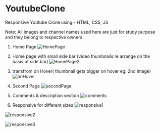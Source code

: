 # YoutubeClone
Responsive Youtube Clone using - HTML, CSS, JS

Note: All images and channel names used here are just for study purpose and they belong to respective owners

1. Home Page
  ![HomePage](https://github.com/amishaphabba/YoutubeClone/assets/75721242/206065e8-d87a-458d-855c-8a0d41dff13f)


2. Home page with small side bar (video thumbnails re arrange on the basis of side bar) 
![HomePage2](https://github.com/amishaphabba/YoutubeClone/assets/75721242/7f3c2f22-486a-4991-a6a3-cf3c647689da)


3. transfrom on Hover( thumbnail gets bigger on hover eg: 2nd image)
![onHover](https://github.com/amishaphabba/YoutubeClone/assets/75721242/f434dbbd-c9ac-4907-8cf6-ebe9c7e7b03b)


4. Second Page
![secondPage](https://github.com/amishaphabba/YoutubeClone/assets/75721242/a7cd010b-f9d2-4bf3-9762-021c34506329)


5. Comments & description section
![comments](https://github.com/amishaphabba/YoutubeClone/assets/75721242/00f81641-2abd-4bb0-a1fc-67cb4b14caa0)


6. Responsive for different sizes
![responsive1](https://github.com/amishaphabba/YoutubeClone/assets/75721242/a701964f-fb59-4b67-9405-7cda9cbeaeb3)


![responsive2](https://github.com/amishaphabba/YoutubeClone/assets/75721242/ddcd46cb-2a18-4003-b681-2ef30a90e101)


![responsive3](https://github.com/amishaphabba/YoutubeClone/assets/75721242/db59f66f-0488-43c0-906e-2b39922dbe04)
